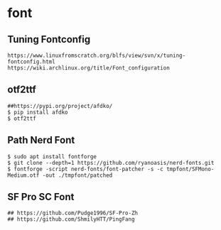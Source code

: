 font
====

## Tuning Fontconfig

```
https://www.linuxfromscratch.org/blfs/view/svn/x/tuning-fontconfig.html
https://wiki.archlinux.org/title/Font_configuration
```

## otf2ttf

```
##https://pypi.org/project/afdko/
$ pip install afdko
$ otf2ttf
```

## Path Nerd Font

```
$ sudo apt install fontforge
$ git clone --depth=1 https://github.com/ryanoasis/nerd-fonts.git
$ fontforge -script nerd-fonts/font-patcher -s -c tmpfont/SFMono-Medium.otf -out ./tmpfont/patched
```

## SF Pro SC Font

```
## https://github.com/Pudge1996/SF-Pro-Zh
## https://github.com/ShmilyHTT/PingFang
```
